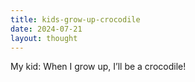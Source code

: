 ```yaml
---
title: kids-grow-up-crocodile
date: 2024-07-21
layout: thought
---
```

My kid: When I grow up, I’ll be a crocodile!